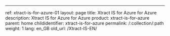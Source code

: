 ---
ref: xtract-is-for-azure-01
layout: page
title: Xtract IS for Azure for Azure
description: Xtract IS for Azure for Azure
product: xtract-is-for-azure
parent: home
childidentifier: xtract-is-for-azure
permalink: /:collection/:path
weight: 1
lang: en_GB
old_url: /Xtract-IS-EN/
